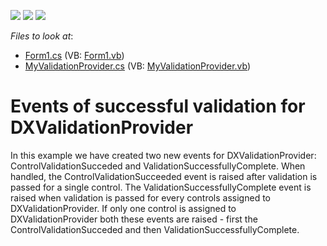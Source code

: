 <!-- default badges list -->
![](https://img.shields.io/endpoint?url=https://codecentral.devexpress.com/api/v1/VersionRange/128618613/10.1.5%2B)
[![](https://img.shields.io/badge/Open_in_DevExpress_Support_Center-FF7200?style=flat-square&logo=DevExpress&logoColor=white)](https://supportcenter.devexpress.com/ticket/details/E2453)
[![](https://img.shields.io/badge/📖_How_to_use_DevExpress_Examples-e9f6fc?style=flat-square)](https://docs.devexpress.com/GeneralInformation/403183)
<!-- default badges end -->
<!-- default file list -->
*Files to look at*:

* [Form1.cs](./CS/ValidationProviderSuccessEvent/Form1.cs) (VB: [Form1.vb](./VB/ValidationProviderSuccessEvent/Form1.vb))
* [MyValidationProvider.cs](./CS/ValidationProviderSuccessEvent/MyValidationProvider.cs) (VB: [MyValidationProvider.vb](./VB/ValidationProviderSuccessEvent/MyValidationProvider.vb))
<!-- default file list end -->
# Events of successful validation for DXValidationProvider


<p>In this example we have created two new events for DXValidationProvider: ControlValidationSucceded and ValidationSuccessfullyComplete. When handled, the ControlValidationSucceeded event is raised after validation is passed for a single control. The ValidationSuccessfullyComplete event is raised when validation is passed for every controls assigned to DXValidationProvider. If only one control is assigned to DXValidationProvider both these events are raised - first the  ControlValidationSucceded and then ValidationSuccessfullyComplete.</p>

<br/>


